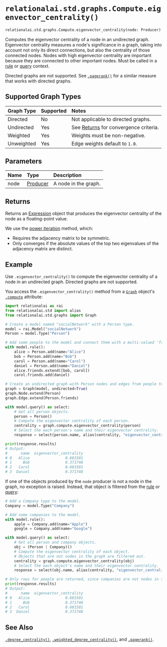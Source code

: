 # `relationalai.std.graphs.Compute.eigenvector_centrality()`

```python
relationalai.std.graphs.Compute.eigenvector_centrality(node: Producer) -> Expression
```

Computes the eigenvector centrality of a node in an undirected graph.
Eigenvector centrality measures a node's significance in a graph,
taking into account not only its direct connections, but also the centrality of those connected nodes.
Nodes with high eigenvector centrality are important because they are connected to other important nodes.
Must be called in a [rule](../../../Model/rule.md) or [query](../../../Model/query.md) context.

Directed graphs are not supported.
See [`.pagerank()`](./pagerank.md) for a similar measure that works with directed graphs.

## Supported Graph Types

| Graph Type | Supported | Notes |
| :--- | :--- | :------ |
| Directed | No | Not applicable to directed graphs.  |
| Undirected | Yes | See [Returns](#returns) for convergence criteria.  |
| Weighted | Yes | Weights must be non-negative. |
| Unweighted | Yes | Edge weights default to `1.0`. |

## Parameters

| Name | Type | Description |
| :--- | :--- | :------ |
| node | [Producer](../../../Producer.md) | A node in the graph. |

## Returns

Returns an [Expression](../../../Expression.md) object that produces
the eigenvector centrality of the node as a floating-point value.

We use the [power iteration](https://en.wikipedia.org/wiki/Power_iteration) method, which:

- Requires the adjacency matrix to be symmetric.
- Only converges if the absolute values of the top two eigenvalues of the adjacency matrix are distinct.

## Example

Use `.eigenvector_centrality()` to compute the eigenvector centrality of a node in an undirected graph.
Directed graphs are not supported.

You access the `.eigenvector_centrality()` method from a [`Graph`](../Graph.md) object's
[`.compute`](../Graph/compute.md) attribute:

```python
import relationalai as rai
from relationalai.std import alias
from relationalai.std.graphs import Graph

# Create a model named "socialNetwork" with a Person type.
model = rai.Model("socialNetwork")
Person = model.Type("Person")

# Add some people to the model and connect them with a multi-valued 'friends' property.
with model.rule():
    alice = Person.add(name="Alice")
    bob = Person.add(name="Bob")
    carol = Person.add(name="Carol")
    daniel = Person.add(name="Daniel")
    alice.friends.extend([bob, carol])
    carol.friends.add(daniel)

# Create an undirected graph with Person nodes and edges from people to their friends.
graph = Graph(model, undirected=True)
graph.Node.extend(Person)
graph.Edge.extend(Person.friends)

with model.query() as select:
    # Get all person objects.
    person = Person()
    # Compute the eigenvector centrality of each person.
    centrality = graph.compute.eigenvector_centrality(person)
    # Select the each person's name and their eigenvector centrality.
    response = select(person.name, alias(centrality, "eigenvector_centrality"))

print(response.results)
# Output:
#      name  eigenvector_centrality
# 0   Alice                0.601501
# 1     Bob                0.371748
# 2   Carol                0.601501
# 3  Daniel                0.371748
```

If one of the objects produced by the `node` producer is not a node in the graph, no exception is raised.
Instead, that object is filtered from the [rule](../../../Model/rule.md) or [query](../../../Model/query.md):

```python
# Add a Company type to the model.
Company = model.Type("Company")

# Add some companies to the model.
with model.rule():
    apple = Company.add(name="Apple")
    google = Company.add(name="Google")

with model.query() as select:
    # Get all person and company objects.
    obj = (Person | Company)()
    # Compute the eigenvector centrality of each object.
    # Objects that are not nodes in the graph are filtered out.
    centrality = graph.compute.eigenvector_centrality(obj)
    # Select the each object's name and their eigenvector centrality.
    response = select(obj.name, alias(centrality, "eigenvector_centrality"))

# Only rows for people are returned, since companies are not nodes in the graph.
print(response.results)
# Output:
#      name  eigenvector_centrality
# 0   Alice                0.601501
# 1     Bob                0.371748
# 2   Carol                0.601501
# 3  Daniel                0.371748
```

## See Also

[`.degree_centrality()`](./degree_centrality.md),
[`.weighted_degree_centrality()`](./weighted_degree_centrality.md),
and [`.pagerank()`](./pagerank.md).
